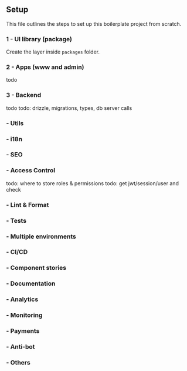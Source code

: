 ## Setup

This file outlines the steps to set up this boilerplate project from scratch.

### 1 - UI library (package)

Create the layer inside `packages` folder.

### 2 - Apps (www and admin)

todo

### 3 - Backend

todo
todo: drizzle, migrations, types, db server calls

### - Utils

### - i18n

### - SEO

### - Access Control

todo: where to store roles & permissions
todo: get jwt/session/user and check

### - Lint & Format

### - Tests

### - Multiple environments

### - CI/CD

### - Component stories

### - Documentation

### - Analytics

### - Monitoring

### - Payments

### - Anti-bot

### - Others
